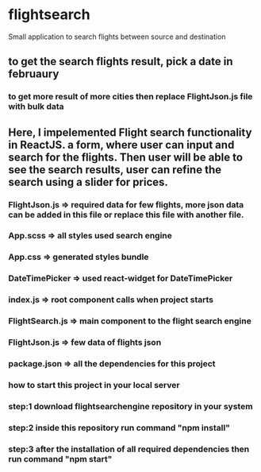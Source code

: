 # flightsearch
Small application to search flights between source and destination
## to get the search flights result, pick a date in februaury
### to get more result of more cities then replace FlightJson.js file with bulk data

## Here, I impelemented Flight search functionality in ReactJS. a form, where user can input and search for the flights. Then user will be able to see the search results, user can refine the search using a slider for prices.

### FlightJson.js => required data for few flights, more json data can be added in this file or replace this file with another file.
### App.scss => all styles used search engine
### App.css => generated styles bundle
### DateTimePicker => used react-widget for DateTimePicker

### index.js => root component calls when project starts
### FlightSearch.js => main component to the flight search engine
### FlightJson.js => few data of flights json

### package.json => all the dependencies for this project

### how to start this project in your local server
### step:1 download flightsearchengine repository in your system
### step:2 inside this repository run command "npm install"
### step:3 after the installation of all required dependencies then run command "npm start"
